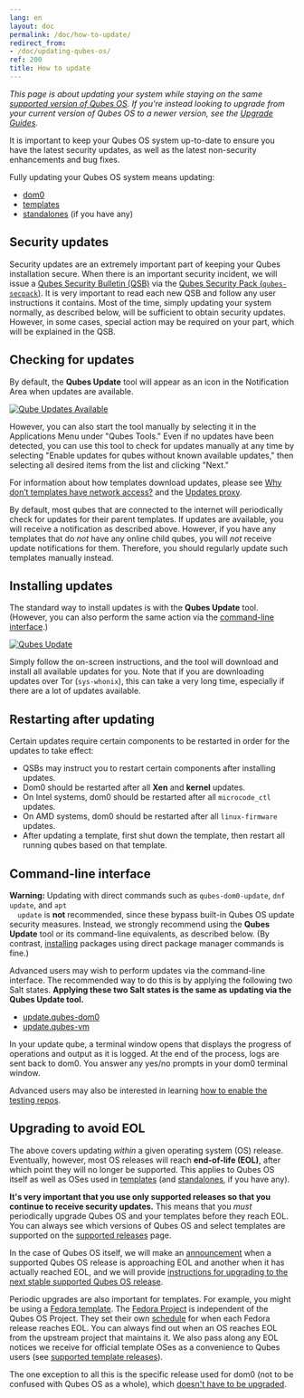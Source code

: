 ```yaml
---
lang: en
layout: doc
permalink: /doc/how-to-update/
redirect_from:
- /doc/updating-qubes-os/
ref: 200
title: How to update
---
```


*This page is about updating your system while staying on the same [supported version of Qubes OS](/doc/supported-releases/#qubes-os). If you're instead looking to upgrade from your current version of Qubes OS to a newer version, see the [Upgrade Guides](/doc/upgrade/).*

It is important to keep your Qubes OS system up-to-date to ensure you have the latest security updates, as well as the latest non-security enhancements and bug fixes.

Fully updating your Qubes OS system means updating:

- [dom0](/doc/glossary/#dom0)
- [templates](/doc/glossary/#template)
- [standalones](/doc/glossary/#standalone) (if you have any)

## Security updates

Security updates are an extremely important part of keeping your Qubes installation secure. When there is an important security incident, we will issue a [Qubes Security Bulletin (QSB)](/security/qsb/) via the [Qubes Security Pack (`qubes-secpack`)](/security/pack/). It is very important to read each new QSB and follow any user instructions it contains. Most of the time, simply updating your system normally, as described below, will be sufficient to obtain security updates. However, in some cases, special action may be required on your part, which will be explained in the QSB.

## Checking for updates

By default, the **Qubes Update** tool will appear as an icon in the Notification Area when updates are available.

[![Qube Updates Available](/attachment/doc/r4.0-qube-updates-available.png)](/attachment/doc/r4.0-qube-updates-available.png)

However, you can also start the tool manually by selecting it in the Applications Menu under "Qubes Tools." Even if no updates have been detected, you can use this tool to check for updates manually at any time by selecting "Enable updates for qubes without known available updates," then selecting all desired items from the list and clicking "Next."

<div class="alert alert-info" role="alert">
  <i class="fa fa-question-circle"></i>
  For information about how templates download updates, please see <a
  href="/doc/how-to-install-software/#why-dont-templates-have-network-access">Why
  don’t templates have network access?</a> and the <a
  href="/doc/how-to-install-software/#updates-proxy">Updates proxy</a>.
</div>

By default, most qubes that are connected to the internet will periodically check for updates for their parent templates. If updates are available, you will receive a notification as described above. However, if you have any templates that do *not* have any online child qubes, you will *not* receive update notifications for them. Therefore, you should regularly update such templates manually instead.

## Installing updates

The standard way to install updates is with the **Qubes Update** tool. (However, you can also perform the same action via the [command-line interface](#command-line-interface).)

[![Qubes Update](/attachment/doc/r4.0-software-update.png)](/attachment/doc/r4.0-software-update.png)

Simply follow the on-screen instructions, and the tool will download and install all available updates for you. Note that if you are downloading updates over Tor (`sys-whonix`), this can take a very long time, especially if there are a lot of updates available.

## Restarting after updating

Certain updates require certain components to be restarted in order for the updates to take effect:

- QSBs may instruct you to restart certain components after installing updates.
- Dom0 should be restarted after all **Xen** and **kernel** updates.
- On Intel systems, dom0 should be restarted after all `microcode_ctl` updates.
- On AMD systems, dom0 should be restarted after all `linux-firmware` updates.
- After updating a template, first shut down the template, then restart all running qubes based on that template.

## Command-line interface

<div class="alert alert-danger" role="alert">
  <i class="fa fa-exclamation-triangle"></i>
  <b>Warning:</b> Updating with direct commands such as
  <code>qubes-dom0-update</code>, <code>dnf update</code>, and <code>apt
  update</code> is <b>not</b> recommended, since these bypass built-in Qubes OS
  update security measures. Instead, we strongly recommend using the <b>Qubes
  Update</b> tool or its command-line equivalents, as described below. (By
  contrast, <a href="/doc/how-to-install-software/">installing</a> packages
  using direct package manager commands is fine.)
</div>

Advanced users may wish to perform updates via the command-line interface. The recommended way to do this is by applying the following two Salt states. **Applying these two Salt states is the same as updating via the Qubes Update tool.**

 - [update.qubes-dom0](/doc/salt/#updatequbes-dom0)
 - [update.qubes-vm](/doc/salt/#updatequbes-vm)

In your update qube, a terminal window opens that displays the progress of operations and output as it is logged. At the end of the process, logs are sent back to dom0. You answer any yes/no prompts in your dom0 terminal window.

Advanced users may also be interested in learning [how to enable the testing repos](/doc/testing/).

## Upgrading to avoid EOL

The above covers updating *within* a given operating system (OS) release. Eventually, however, most OS releases will reach **end-of-life (EOL)**, after which point they will no longer be supported. This applies to Qubes OS itself as well as OSes used in [templates](/doc/templates/) (and [standalones](/doc/standalones-and-hvms/), if you have any).

**It's very important that you use only supported releases so that you continue to receive security updates.** This means that you *must* periodically upgrade Qubes OS and your templates before they reach EOL. You can always see which versions of Qubes OS and select templates are supported on the [supported releases](/doc/supported-releases/) page.

In the case of Qubes OS itself, we will make an [announcement](/news/categories/#releases) when a supported Qubes OS release is approaching EOL and another when it has actually reached EOL, and we will provide [instructions for upgrading to the next stable supported Qubes OS release](/doc/upgrade/).

Periodic upgrades are also important for templates. For example, you might be using a [Fedora template](/doc/templates/fedora/). The [Fedora Project](https://getfedora.org/) is independent of the Qubes OS Project. They set their own [schedule](https://fedoraproject.org/wiki/Fedora_Release_Life_Cycle#Maintenance_Schedule) for when each Fedora release reaches EOL. You can always find out when an OS reaches EOL from the upstream project that maintains it. We also pass along any EOL notices we receive for official template OSes as a convenience to Qubes users (see [supported template releases](/doc/supported-releases/#templates)).

The one exception to all this is the specific release used for dom0 (not to be confused with Qubes OS as a whole), which [doesn't have to be upgraded](/doc/supported-releases/#note-on-dom0-and-eol).
